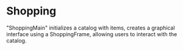 # Shopping
"ShoppingMain" initializes a catalog with items, creates a graphical interface using a ShoppingFrame, allowing users to interact with the catalog.
